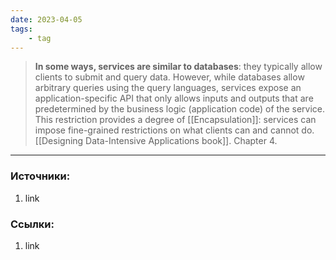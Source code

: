 ```yaml
---
date: 2023-04-05
tags:
    - tag
---
```


> **In some ways, services are similar to databases**: they typically allow clients to submit and query data. However, while databases allow arbitrary queries using the query languages, services expose an application-specific API that only allows inputs and outputs that are predetermined by the business logic (application code) of the service. This restriction provides a degree of [[Encapsulation]]: services can impose fine-grained restrictions on what clients can and cannot do. [[Designing Data-Intensive Applications book]]. Chapter 4.

---

### Источники:
1. link

### Ссылки:
1. link